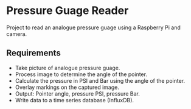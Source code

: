 # Pressure Guage Reader
Project to read an analogue pressure guage using a Raspberry Pi and camera.
## Requirements
* Take picture of analogue pressure guage.
* Process image to determine the angle of the pointer.
* Calculate the pressure in PSI and Bar using the angle of the pointer.
* Overlay markings on the captured image.
* Output: Pointer angle, pressure PSI, pressure Bar.
* Write data to a time series database (InfluxDB).


